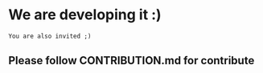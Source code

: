 # We are developing it :)

`You are also invited ;)`

## Please follow CONTRIBUTION.md for contribute
